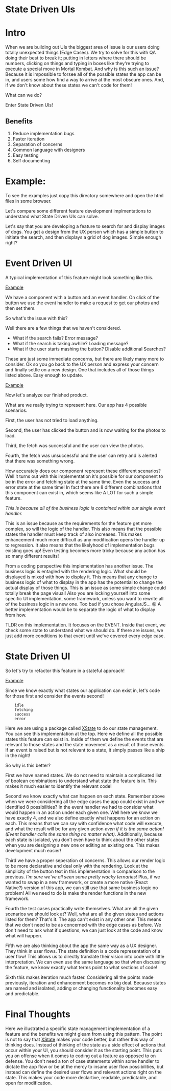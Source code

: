 # State Driven UIs

# Intro

When we are building out UIs the biggest area of issue is our users doing totally unexpected things (Edge Cases). We try to solve for this with QA doing their best to break it; putting in letters where there should be numbers, clicking on things and typing in boxes like they're trying to execute a special move in Mortal Kombat. And why is this such an issue? Because it is impossible to forsee all of the possible states the app can be in, and users some how find a way to arrive at the most obscure ones. And, if we don't know about these states we can't code for them! 

What can we do?

Enter State Driven UIs!


## Benefits

1. Reduce implementation bugs
2. Faster iteration
3. Separation of concerns
4. Common language with designers
5. Easy testing
6. Self documenting


# Example:

To see the examples just copy this directory somewhere and open the html files in some browser.

Let's compare some different feature development implmentations to understand what State Driven UIs can solve.

Let's say that you are developing a feature to search for and display images of dogs. You get a design from the UX person which has a simple button to initiate the search, and then displays a grid of dog images. Simple enough right?


# Event Driven UI

A typical implementation of this feature might look something like this.

[Example](./event-driven/v1.html)

We have a component with a button and an event handler. On click of the button we use the event handler to make a request to get our photos and then set them.

So what's the issue with this?

Well there are a few things that we haven't considered.

* What if the search fails? Error message?
* What if the search is taking awhile? Loading message?
* What if the user starts mashing the button? Disable additional Searches?

These are just some immediate concerns, but there are likely many more to consider. Ok so you go back to the UX person and express your concern and finally settle on a new design. One that includes all of those things listed above. Easy enough to update.

[Example](./event-driven/v2.html)

Now let's analyze our finished product.

What are we really trying to represent here. Our app has 4 possible scenarios. 

First, the user has not tried to load anything. 

Second, the user has clicked the button and is now waiting for the photos to load. 

Third, the fetch was successful and the user can view the photos. 

Fourth, the fetch was unsuccessful and the user can retry and is alerted that there was something wrong.

How accurately does our component represent these different scenarios? Well it turns out with this implementation it's possible for our component to be in the error and fetching state at the same time. Even the success and error state at the same time! In fact there are 8 different combinations that this component can exist in, which seems like A LOT for such a simple feature. 

*This is because all of the business logic is contained within our single event handler.*

This is an issue because as the requirements for the feature get more complex, so will the logic of the handler. This also means that the possible states the handler must keep track of also increases. This makes enhancement much more difficult as any modification opens the handler up to regression. It also means that the likelyhood of implementation bugs existing goes up! Even testing becomes more tricky because any action has so many different results!

From a coding perspective this implementation has another issue. The business logic is entagled with the rendering logic. What should be displayed is mixed with how to display it. This means that any change to business logic of what to display in the app has the potential to change the actual display of those things. This is an issue as some simple change could totally break the page visual! Also you are locking yourself into some specific UI implementation, some framework, unless you want to rewrite all of the business logic in a new one. Too bad if you chose AngularJS... 😛 A better implementation would be to separate the logic of what to display from how.

TLDR on this implementation. It focuses on the EVENT. Inside that event, we check some state to understand what we should do. If there are issues, we just add more conditions to that event until we've covered every edge case.


# State Driven UI

So let's try to refactor this feature in a stateful approach!

[Example](./state-driven/v1.html)

Since we know exactly what states our application can exist in, let's code for those first and consider the events second!

```
    idle
    fetching
    success
    error
```

Here we are using a package called [XState](https://xstate.js.org/docs/) to do our state management. You can see this implementation at the top. Here we define all the possible states this feature can exist in. Inside of them we define the events that are relevant to those states and the state movement as a result of those events. If an event is raised but is not relevant to a state, it simply passes like a ship in the night!

So why is this better?

First we have named states. We do not need to maintain a complicated list of boolean combinations to understand what state the feature is in. This makes it much easier to identify the relevant code!

Second we know exactly what can happen on each state. Remember above when we were considering all the edge cases the app could exist in and we identified 8 possibilities? In the event handler we had to consider what would happen in an action under each given one. Well here we know we have exactly 4, and we also define exactly what happens for an action on each. This means that we can say with confidence what code will execute, and what the result will be for any given action *even if it is the same action! (Event handler calls the same thing no matter what)*. Additionally, because each state is isolated, you don't even have to think about the other states when you are designing a new one or editing an existing one. This makes development much easier!

Third we have a proper seperation of concerns. This allows our render logic to be more declarative and deal only with the rendering. Look at the simplicity of the button text in this implementation in comparison to the previous. *I'm sure we've all seen some pretty wacky ternaries!* Plus, if we wanted to swap in a new framework, or create a more native (React Native?) version of this app, we can still use that same business logic no problem! All we need to do is make the render functions in the new framework.

Fourth the test cases practically write themselves. What are all the given scenarios we should look at? Well, what are all the given states and actions listed for them? That's it. The app can't exist in any other one! This means that we don't need to be as concerned with the edge cases as before. We don't need to ask what if questions, we can just look at the code and know what will happen. 

Fifth we are also thinking about the app the same way as a UX designer. They think in user flows. The state definition is a code representation of a user flow! This allows us to directly translate their vision into code with little interpretation. We can even use the same language so that when discussing the feature, we know exactly what terms point to what sections of code!

Sixth this makes iteration much faster. Considering all the points made previously, iteration and enhancement becomes no big deal. Because states are named and isolated, adding or changing functionality becomes easy and predictable.


# Final Thoughts

Here we illustrated a specific state management implementation of a feature and the benefits we might gleam from using this pattern. The point is not to say that [XState](https://xstate.js.org/docs/) makes your code better, but rather this way of thinking does. Instead of thinking of the state as a side effect of actions that occur within your UI, you should consider it as the starting point. This puts you on offense when it comes to coding out a feature as opposed to on defense. You don't need a ton of case statements within some handler to dictate the app flow or be at the mercy to insane user flow possibilities, but instead can define the desired user flows and relevant actions right on the state. This makes your code more declartive, readable, predictable, and open for modification.
